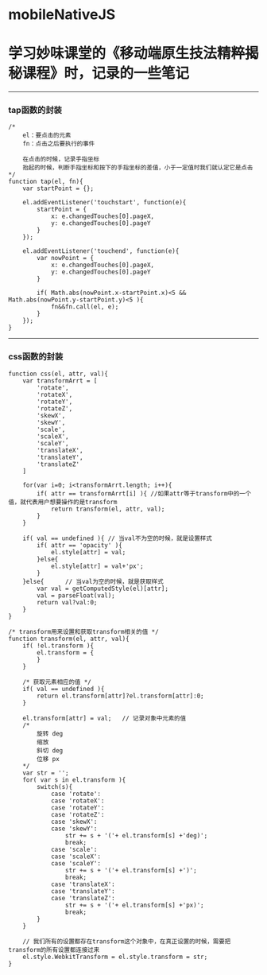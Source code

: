 # mobileNativeJS
# 学习妙味课堂的《移动端原生技法精粹揭秘课程》时，记录的一些笔记

----------

### tap函数的封装

	/*
		el：要点击的元素
		fn：点击之后要执行的事件

		在点击的时候，记录手指坐标
		抬起的时候，判断手指坐标和按下的手指坐标的差值，小于一定值时我们就认定它是点击
	*/
	function tap(el, fn){
		var startPoint = {};

		el.addEventListener('touchstart', function(e){
			startPoint = {
				x: e.changedTouches[0].pageX,
				y: e.changedTouches[0].pageY
			}
		});

		el.addEventListener('touchend', function(e){
			var nowPoint = {
				x: e.changedTouches[0].pageX,
				y: e.changedTouches[0].pageY
			}
			
			if( Math.abs(nowPoint.x-startPoint.x)<5 && Math.abs(nowPoint.y-startPoint.y)<5 ){
				fn&&fn.call(el, e);
			}
		});
	}

----------

### css函数的封装

	function css(el, attr, val){
		var transformArrt = [
			'rotate',
			'rotateX',
			'rotateY',
			'rotateZ',
			'skewX',
			'skewY',
			'scale',
			'scaleX',
			'scaleY',
			'translateX',
			'translateY',
			'translateZ'
		]

		for(var i=0; i<transformArrt.length; i++){
			if( attr == transformArrt[i] ){	//如果attr等于transform中的一个值，就代表用户想要操作的是transform
				return transform(el, attr, val);
			}
		}

		if( val == undefined ){	// 当val不为空的时候，就是设置样式
			if( attr == 'opacity' ){
				el.style[attr] = val;
			}else{
				el.style[attr] = val+'px';
			}
		}else{		// 当val为空的时候，就是获取样式
			var val = getComputedStyle(el)[attr];
			val = parseFloat(val);
			return val?val:0;
		}
	}

	/* transform用来设置和获取transform相关的值 */
	function transform(el, attr, val){
		if( !el.transform ){
			el.transform = {
			}
		}

		/* 获取元素相应的值 */
		if( val == undefined ){
			return el.transform[attr]?el.transform[attr]:0;
		}

		el.transform[attr] = val;	// 记录对象中元素的值
		/*
			旋转 deg
			缩放
			斜切 deg
			位移 px
		*/
		var str = '';
		for( var s in el.transform ){
			switch(s){
    			case 'rotate':
    			case 'rotateX':
    			case 'rotateY':
    			case 'rotateZ':
    			case 'skewX':
    			case 'skewY':
    				str += s + '('+ el.transform[s] +'deg)';
    				break;
    			case 'scale':
    			case 'scaleX':
    			case 'scaleY':
    				str += s + '('+ el.transform[s] +')';
    				break;
    			case 'translateX':
    			case 'translateY':
    			case 'translateZ':
    				str += s + '('+ el.transform[s] +'px)';
    				break;
    		}
		}
    		
		// 我们所有的设置都存在transform这个对象中，在真正设置的时候，需要把transform的所有设置都连接过来
		el.style.WebkitTransform = el.style.transform = str;
	}